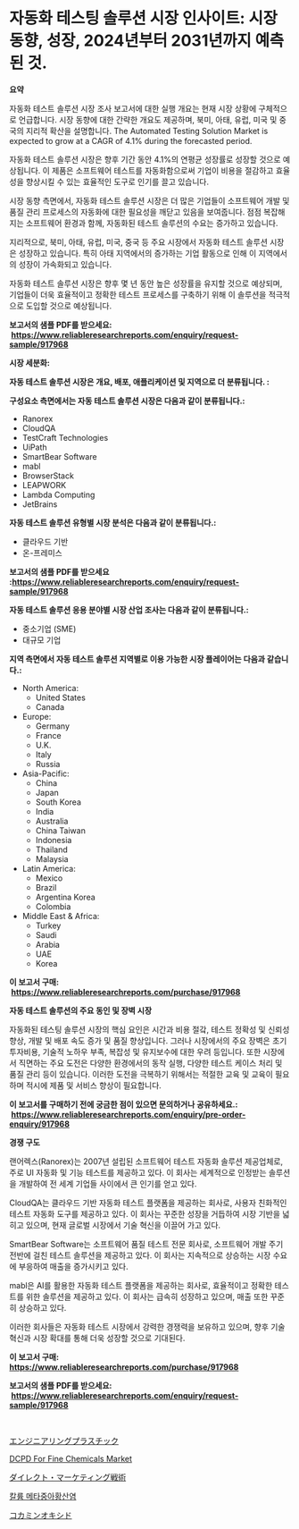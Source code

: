 <p><h1>자동화 테스팅 솔루션 시장 인사이트: 시장 동향, 성장, 2024년부터 2031년까지 예측된 것.</h1></p><p><strong>요약</strong></p>
<p><p>자동화 테스트 솔루션 시장 조사 보고서에 대한 실행 개요는 현재 시장 상황에 구체적으로 언급합니다. 시장 동향에 대한 간략한 개요도 제공하며, 북미, 아태, 유럽, 미국 및 중국의 지리적 확산을 설명합니다. The Automated Testing Solution Market is expected to grow at a CAGR of 4.1% during the forecasted period.</p><p>자동화 테스트 솔루션 시장은 향후 기간 동안 4.1%의 연평균 성장률로 성장할 것으로 예상됩니다. 이 제품은 소프트웨어 테스트를 자동화함으로써 기업이 비용을 절감하고 효율성을 향상시킬 수 있는 효율적인 도구로 인기를 끌고 있습니다.</p><p>시장 동향 측면에서, 자동화 테스트 솔루션 시장은 더 많은 기업들이 소프트웨어 개발 및 품질 관리 프로세스의 자동화에 대한 필요성을 깨닫고 있음을 보여줍니다. 점점 복잡해지는 소프트웨어 환경과 함께, 자동화된 테스트 솔루션의 수요는 증가하고 있습니다.</p><p>지리적으로, 북미, 아태, 유럽, 미국, 중국 등 주요 시장에서 자동화 테스트 솔루션 시장은 성장하고 있습니다. 특히 아태 지역에서의 증가하는 기업 활동으로 인해 이 지역에서의 성장이 가속화되고 있습니다.</p><p>자동화 테스트 솔루션 시장은 향후 몇 년 동안 높은 성장률을 유지할 것으로 예상되며, 기업들이 더욱 효율적이고 정확한 테스트 프로세스를 구축하기 위해 이 솔루션을 적극적으로 도입할 것으로 예상됩니다.</p></p>
<p><strong>보고서의 샘플 PDF를 받으세요: &nbsp;<a href="https://www.reliableresearchreports.com/enquiry/request-sample/917968">https://www.reliableresearchreports.com/enquiry/request-sample/917968</a></strong></p>
<p><strong>시장 세분화:</strong></p>
<p><strong> 자동 테스트 솔루션 시장은 개요, 배포, 애플리케이션 및 지역으로 더 분류됩니다. :</strong></p>
<p><strong>구성요소 측면에서는 자동 테스트 솔루션 시장은 다음과 같이 분류됩니다.:</strong></p>
<p><ul><li>Ranorex</li><li>CloudQA</li><li>TestCraft Technologies</li><li>UiPath</li><li>SmartBear Software</li><li>mabl</li><li>BrowserStack</li><li>LEAPWORK</li><li>Lambda Computing</li><li>JetBrains</li></ul></p>
<p><strong> 자동 테스트 솔루션 유형별 시장 분석은 다음과 같이 분류됩니다.:</strong></p>
<p><ul><li>클라우드 기반</li><li>온-프레미스</li></ul></p>
<p><strong>보고서의 샘플 PDF를 받으세요 :<a href="https://www.reliableresearchreports.com/enquiry/request-sample/917968">https://www.reliableresearchreports.com/enquiry/request-sample/917968</a></strong></p>
<p><strong> 자동 테스트 솔루션 응용 분야별 시장 산업 조사는 다음과 같이 분류됩니다.:</strong></p>
<p><ul><li>중소기업 (SME)</li><li>대규모 기업</li></ul></p>
<p><strong>지역 측면에서 자동 테스트 솔루션 지역별로 이용 가능한 시장 플레이어는 다음과 같습니다.:</strong></p>
<p><ul>
    <li>
        North America:
        <ul>
            <li>United States</li>
            <li>Canada</li>
        </ul>
    </li>
    <li>
        Europe:
        <ul>
            <li>Germany</li>
            <li>France</li>
            <li>U.K.</li>
            <li>Italy</li>
            <li>Russia</li>
        </ul>
    </li>
    <li>
        Asia-Pacific:
        <ul>
            <li>China</li>
            <li>Japan</li>
            <li>South Korea</li>
            <li>India</li>
            <li>Australia</li>
            <li>China Taiwan</li>
            <li>Indonesia</li>
            <li>Thailand</li>
            <li>Malaysia</li>
        </ul>
    </li>
    <li>
        Latin America:
        <ul>
            <li>Mexico</li>
            <li>Brazil</li>
            <li>Argentina Korea</li>
            <li>Colombia</li>
        </ul>
    </li>
    <li>
        Middle East & Africa:
        <ul>
            <li>Turkey</li>
            <li>Saudi</li>
            <li>Arabia</li>
            <li>UAE</li>
            <li>Korea</li>
        </ul>
    </li>
    </ul></p>
<p><strong>이 보고서 구매: &nbsp;<a href="https://www.reliableresearchreports.com/purchase/917968">https://www.reliableresearchreports.com/purchase/917968</a></strong></p>
<p><strong>자동 테스트 솔루션의 주요 동인 및 장벽 시장</strong></p>
<p><p>자동화된 테스팅 솔루션 시장의 핵심 요인은 시간과 비용 절갘, 테스트 정확성 및 신뢰성 향상, 개발 및 배포 속도 증가 및 품질 향상입니다. 그러나 시장에서의 주요 장벽은 초기 투자비용, 기술적 노하우 부족, 복잡성 및 유지보수에 대한 우려 등입니다. 또한 시장에서 직면하는 주요 도전은 다양한 환경에서의 동작 실행, 다양한 테스트 케이스 처리 및 품질 관리 등이 있습니다. 이러한 도전을 극복하기 위해서는 적절한 교육 및 교육이 필요하며 적시에 제품 및 서비스 향상이 필요합니다.</p></p>
<p><strong>이 보고서를 구매하기 전에 궁금한 점이 있으면 문의하거나 공유하세요.: &nbsp;<a href="https://www.reliableresearchreports.com/enquiry/pre-order-enquiry/917968">https://www.reliableresearchreports.com/enquiry/pre-order-enquiry/917968</a></strong></p>
<p><strong>경쟁 구도</strong></p>
<p><p>랜어렉스(Ranorex)는 2007년 설립된 소프트웨어 테스트 자동화 솔루션 제공업체로, 주로 UI 자동화 및 기능 테스트를 제공하고 있다. 이 회사는 세계적으로 인정받는 솔루션을 개발하여 전 세계 기업들 사이에서 큰 인기를 얻고 있다. </p><p>CloudQA는 클라우드 기반 자동화 테스트 플랫폼을 제공하는 회사로, 사용자 친화적인 테스트 자동화 도구를 제공하고 있다. 이 회사는 꾸준한 성장을 거듭하여 시장 기반을 넓히고 있으며, 현재 글로벌 시장에서 기술 혁신을 이끌어 가고 있다. </p><p>SmartBear Software는 소프트웨어 품질 테스트 전문 회사로, 소프트웨어 개발 주기 전반에 걸친 테스트 솔루션을 제공하고 있다. 이 회사는 지속적으로 상승하는 시장 수요에 부응하여 매출을 증가시키고 있다. </p><p>mabl은 AI를 활용한 자동화 테스트 플랫폼을 제공하는 회사로, 효율적이고 정확한 테스트를 위한 솔루션을 제공하고 있다. 이 회사는 급속히 성장하고 있으며, 매출 또한 꾸준히 상승하고 있다. </p><p>이러한 회사들은 자동화 테스트 시장에서 강력한 경쟁력을 보유하고 있으며, 향후 기술 혁신과 시장 확대를 통해 더욱 성장할 것으로 기대된다.</p></p>
<p><strong>이 보고서 구매: &nbsp; <a href="https://www.reliableresearchreports.com/purchase/917968">https://www.reliableresearchreports.com/purchase/917968</a></strong></p>
<p><strong>보고서의 샘플 PDF를 받으세요: &nbsp;<a href="https://www.reliableresearchreports.com/enquiry/request-sample/917968">https://www.reliableresearchreports.com/enquiry/request-sample/917968</a></strong><strong></strong></p>
<p>&nbsp;</p>
<p><p><a href="https://medium.com/@tariqzafar00/%E3%82%A8%E3%83%B3%E3%82%B8%E3%83%8B%E3%82%A2%E3%83%AA%E3%83%B3%E3%82%B0%E3%83%97%E3%83%A9%E3%82%B9%E3%83%81%E3%83%83%E3%82%AF%E5%B8%82%E5%A0%B4-%E5%B8%82%E5%A0%B4%E3%81%AEcagr-%E5%B8%82%E5%A0%B4%E3%83%88%E3%83%AC%E3%83%B3%E3%83%89-%E3%81%8A%E3%82%88%E3%81%B3%E6%88%90%E9%95%B7%E6%88%A6%E7%95%A5%E3%81%AB%E9%96%A2%E3%81%99%E3%82%8B%E6%B4%9E%E5%AF%9F-86a4fe40cce1">エンジニアリングプラスチック</a></p><p><a href="https://issuu.com/reportprime-2/docs/dcpd-for-fine-chemicals-market-size-2030.pptx">DCPD For Fine Chemicals Market</a></p><p><a href="https://github.com/wkuactfdzwizk06/Market-Research-Report-List-1/blob/main/5903388183581.md">ダイレクト・マーケティング戦術</a></p><p><a href="https://medium.com/@royross51/%EC%B9%BC%EB%A5%A8-%EB%A9%94%ED%83%80%EB%B9%84%EC%88%A0%ED%8C%8C%EC%9D%B4%ED%8A%B8-%EC%8B%9C%EC%9E%A5-%EA%B2%BD%EC%9F%81-%EB%B6%84%EC%84%9D-%EC%8B%9C%EC%9E%A5-%EB%8F%99%ED%96%A5-%EB%B0%8F-2031%EB%85%84%EA%B9%8C%EC%A7%80%EC%9D%98-%EC%98%88%EC%B8%A1-5630f05c297f">칼륨 메타중아황산염</a></p><p><a href="https://medium.com/@joniki_bangla07/%E3%82%B3%E3%82%AB%E3%83%9F%E3%83%B3%E3%82%AA%E3%82%AD%E3%82%B7%E3%83%89%E5%B8%82%E5%A0%B4%E3%82%B7%E3%82%A7%E3%82%A2%E3%81%AE%E9%80%B2%E5%8C%96%E3%81%A8%E5%B8%82%E5%A0%B4%E6%88%90%E9%95%B7%E3%83%88%E3%83%AC%E3%83%B3%E3%83%892024%E5%B9%B4%E3%81%8B%E3%82%892031%E5%B9%B4%E3%81%BE%E3%81%A7-70b60378d1ad">コカミンオキシド</a></p></p>